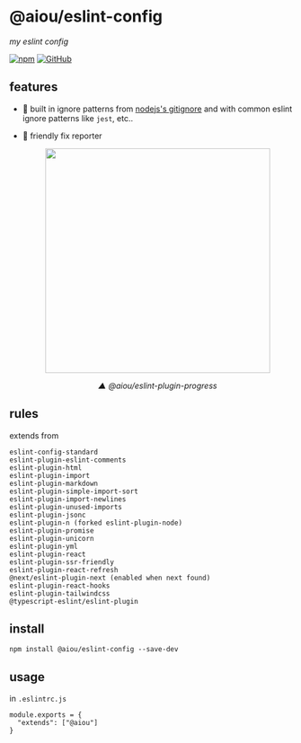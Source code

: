 # @aiou/eslint-config
*my eslint config*

[![npm](https://img.shields.io/npm/v/@aiou/eslint-config)](https://www.npmjs.com/package/@aiou/eslint-config) [![GitHub](https://img.shields.io/npm/l/@aiou/eslint-config)](https://github.com/JiangWeixian/eslint-config/tree/master/packages/default) 

## features

- 🙈 built in ignore patterns from [nodejs's gitignore](https://github.com/github/gitignore/blob/master/Node.gitignore) and with common eslint ignore patterns like `jest`, etc..
- 💅 friendly fix reporter

    <div align='center'>

    <img src="https://user-images.githubusercontent.com/6839576/148364688-6a9fa8ac-94a3-4897-89fc-a3b64606e93c.png" width="400px" />

    *▲ @aiou/eslint-plugin-progress*

    </div>
    
## rules

extends from 

```console
eslint-config-standard
eslint-plugin-eslint-comments
eslint-plugin-html
eslint-plugin-import
eslint-plugin-markdown
eslint-plugin-simple-import-sort
eslint-plugin-import-newlines
eslint-plugin-unused-imports
eslint-plugin-jsonc
eslint-plugin-n (forked eslint-plugin-node)
eslint-plugin-promise
eslint-plugin-unicorn
eslint-plugin-yml
eslint-plugin-react
eslint-plugin-ssr-friendly
eslint-plugin-react-refresh
@next/eslint-plugin-next (enabled when next found)
eslint-plugin-react-hooks
eslint-plugin-tailwindcss
@typescript-eslint/eslint-plugin
```

## install

```console
npm install @aiou/eslint-config --save-dev
```

## usage

in `.eslintrc.js`

```
module.exports = {
  "extends": ["@aiou"]
}
```

